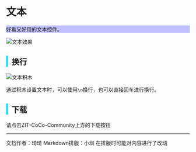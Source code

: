 # 文本
<div style="background-color: rgb(193, 193, 255);">
  好看又好用的文本控件。
</div>

![文本效果](https://cc.zitzhen.cn/control/文本-Qii/images/1.webp)

<div style="border-left: 5px solid rgb(0, 225, 255); padding-left: 10px;">
<h2> 换行</h2>
</div>

![文本积木](https://cc.zitzhen.cn/control/文本-Qii/images/2.webp)

通过积木设置文本时，可以使用`\n`换行，也可以直接回车进行换行。

<div style="border-left: 5px solid rgb(0, 225, 255); padding-left: 10px;">
<h2> 下载</h2>
</div>

请点击ZIT-CoCo-Community上方的下载按钮

---
文档作者：琦琦
Markdown排版：小圳
在排版时可能对内容进行了改动  